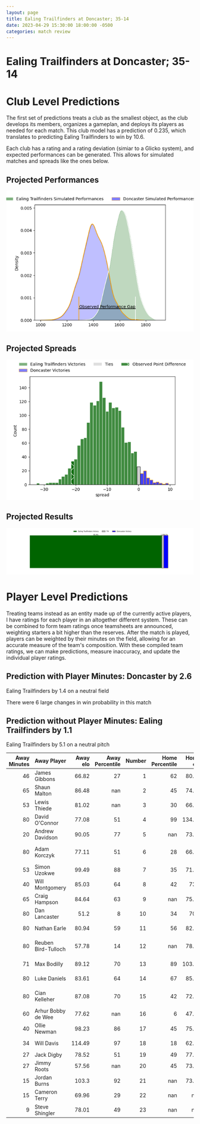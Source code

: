 ```yaml
---  
layout: page  
title: Ealing Trailfinders at Doncaster; 35-14  
date: 2023-04-29 15:30:00 18:00:00 -0500  
categories: match review  
---
```

# Ealing Trailfinders at Doncaster; 35-14

# Club Level Predictions


The first set of predictions treats a club as the smallest object, as the club develops its members, organizes a gameplan, and deploys its players as needed for each match. This club model has a prediction of 0.235, which translates to predicting Ealing Trailfinders to win by 10.6.

Each club has a rating and a rating deviation (simiar to a Glicko system), and expected performances can be generated. This allows for simulated matches and spreads like the ones below.
## Projected Performances


![Projected Performances](plots/performances_2023-04-29-Doncaster-EalingTrailfinders.png)
## Projected Spreads


![Projected Spreads](plots/spreads_2023-04-29-Doncaster-EalingTrailfinders.png)
## Projected Results


![Projected Results](plots/resultbar_2023-04-29-Doncaster-EalingTrailfinders.png)
# Player Level Predictions


Treating teams instead as an entity made up of the currently active players, I have ratings for each player in an altogether different system. These can be combined to form team ratings once teamsheets are announced, weighting starters a bit higher than the reserves. After the match is played, players can be weighted by their minutes on the field, allowing for an accurate measure of the team's composition. With these compiled team ratings, we can make predictions, measure inaccuracy, and update the individual player ratings.
## Prediction with Player Minutes: Doncaster by 2.6


Ealing Trailfinders by 1.4 on a neutral field

There were 6 large changes in win probability in this match
## Prediction without Player Minutes: Ealing Trailfinders by 1.1


Ealing Trailfinders by 5.1 on a neutral pitch



|   Away Minutes | Away Player         |   Away elo |   Away Percentile |   Number |   Home Percentile |   Home elo | Home Player              |   Home Minutes |
|---------------:|:--------------------|-----------:|------------------:|---------:|------------------:|-----------:|:-------------------------|---------------:|
|             46 | James Gibbons       |      66.82 |                27 |        1 |                62 |      80.31 | Kai Owen                 |             50 |
|             65 | Shaun Malton        |      86.48 |               nan |        2 |                45 |      74.39 | Will Holling             |             80 |
|             53 | Lewis Thiede        |      81.02 |               nan |        3 |                30 |      66.68 | Jake Armstrong           |             54 |
|             80 | David O'Connor      |      77.08 |                51 |        4 |                99 |     134.69 | Evan Mintern             |             65 |
|             20 | Andrew Davidson     |      90.05 |                77 |        5 |               nan |      73.48 | Ben Murphy               |             55 |
|             80 | Adam Korczyk        |      77.11 |                51 |        6 |                28 |      66.83 | Martin Sigren Molina     |             80 |
|             53 | Simon Uzokwe        |      99.49 |                88 |        7 |                35 |      71.77 | Sam Daly                 |             40 |
|             40 | Will Montgomery     |      85.03 |                64 |        8 |                42 |      73.5  | Thom Smith               |             80 |
|             65 | Craig Hampson       |      84.64 |                63 |        9 |               nan |      75.63 | Will Yarnell             |             80 |
|             80 | Dan Lancaster       |      51.2  |                 8 |       10 |                34 |      70.1  | Billy McBryde            |             74 |
|             80 | Nathan Earle        |      80.94 |                59 |       11 |                56 |      82.43 | Robbie Smith             |             80 |
|             80 | Reuben Bird-Tulloch |      57.78 |                14 |       12 |               nan |      78.91 | Alexander Lloyd-Seed     |             80 |
|             71 | Max Bodilly         |      89.12 |                70 |       13 |                89 |     103.84 | Harry Davey              |             80 |
|             80 | Luke Daniels        |      83.61 |                64 |       14 |                67 |      85.03 | George Simpson           |             80 |
|             80 | Cian Kelleher       |      87.08 |                70 |       15 |                42 |      72.59 | Westleigh Alleyne Holden |             80 |
|             60 | Arhur Bobby de Wee  |      77.62 |               nan |       16 |                 6 |      47.48 | Jared Cardew             |             40 |
|             40 | Ollie Newman        |      98.23 |                86 |       17 |                45 |      75.67 | Jake Pope                |             30 |
|             34 | Will Davis          |     114.49 |                97 |       18 |                18 |      62.08 | Karl Garside             |             26 |
|             27 | Jack Digby          |      78.52 |                51 |       19 |                49 |      77.83 | John Kelly               |             25 |
|             27 | Jimmy Roots         |      57.56 |               nan |       20 |                45 |      73.45 | George Roberts           |             15 |
|             15 | Jordan Burns        |     103.3  |                92 |       21 |               nan |      73.66 | Thomas Parkin            |              6 |
|             15 | Cameron Terry       |      69.96 |                29 |       22 |               nan |     nan    | nan                      |            nan |
|              9 | Steve Shingler      |      78.01 |                49 |       23 |               nan |     nan    | nan                      |            nan |

